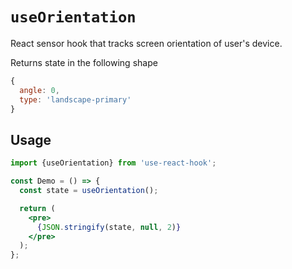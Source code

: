 # `useOrientation`

React sensor hook that tracks screen orientation of user's device.

Returns state in the following shape

```js
{
  angle: 0,
  type: 'landscape-primary'
}
```


## Usage

```jsx
import {useOrientation} from 'use-react-hook';

const Demo = () => {
  const state = useOrientation();

  return (
    <pre>
      {JSON.stringify(state, null, 2)}
    </pre>
  );
};
```
